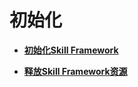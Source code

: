 # 初始化<a name="hilens_05_0005"></a>

-   **[初始化Skill Framework](初始化Skill-Framework.md)**  

-   **[释放Skill Framework资源](释放Skill-Framework资源.md)**  


